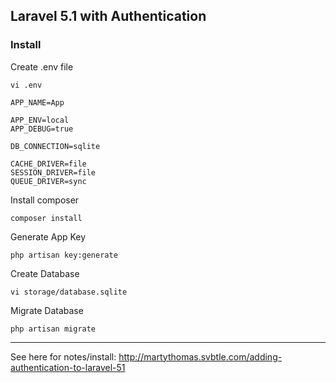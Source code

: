 ## Laravel 5.1 with Authentication


### Install

Create .env file

    vi .env

    APP_NAME=App
    
    APP_ENV=local
    APP_DEBUG=true
    
    DB_CONNECTION=sqlite
    
    CACHE_DRIVER=file
    SESSION_DRIVER=file
    QUEUE_DRIVER=sync

Install composer

    composer install
  
Generate App Key

    php artisan key:generate

Create Database

    vi storage/database.sqlite
  
Migrate Database

    php artisan migrate

  

---

See here for notes/install: http://martythomas.svbtle.com/adding-authentication-to-laravel-51
